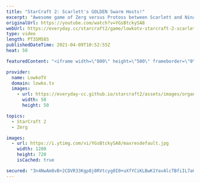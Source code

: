 ```yaml
---
title: "StarCraft 2: Scarlett's GOLDEN Swarm Hosts!"
excerpt: "Awesome game of Zerg versus Protoss between Scarlett and Nina in StarCraft 2. This particular game is far different from what we normally see at the pro level in this matchup. A wide variety of units is used, with only a minor focus on the Stargate units and Corruptors.  Support my work on Patreon: http://www.patreon.com/lowkotv"
originalUrl: https://youtube.com/watch?v=YGsBtckySA8
webUrl: https://everyday.cc/starcraft2/game/lowkotv-starcraft-2-scarletts-golden-swarm-hosts/
type: video
length: PT35M58S
publishedDateTime: 2021-04-09T10:52:55Z
heat: 50

featuredContent: "<iframe width=\"800\" height=\"500\" frameborder=\"0\" src=\"https://www.youtube.com/embed/YGsBtckySA8\" allow=\"accelerometer; autoplay; encrypted-media; gyroscope; picture-in-picture\" allowfullscreen></iframe>"

provider:
  name: LowkoTV
  domain: lowko.tv
  images:
    - url: https://everyday-cc.github.io/starcraft2/assets/images/organizations/lowko.tv-50x50.jpg
      width: 50
      height: 50

topics:
  - StarCraft 2
  - Zerg

images:
  - url: https://i.ytimg.com/vi/YGsBtckySA8/maxresdefault.jpg
    width: 1280
    height: 720
    isCached: true

secured: "3n4NwAm8vB+2CDVR33Kgp8j0RVtcyg0I0+uXfYCiKLBwK1YavAlcTBfiIL7aGP1mjOJeJdjdB0aIsIPMxAfWIU+mkZKm3+CEIt39UmXkJm0uMK/OKERpvM7bGPLqxgWtgelc/NmME/V+ZoUG2SP5kHZ9K0/SY5SdJg2jdAJcuD9fjxznxsrUqVfvXwGbASUEvlfXYEGaWuzW0Oq8WGhqlrOdLKk/awtQuwnlyXEjMfkP40QFujJH1zUeC2WEgmE5RgKk95MbVmpFsEAy2oEy3qxx54ewztIbBaNFNnnuj638VrtfN0m1UO0nwiQ7wBh52+P9RlxtAv/EOUeNe+Kpd6wIAQl3Hgi/aDJn2xtIqImsJ2H/JZ5Cqsa28vlPaNEDQuMPZPBYQ2QrvvTsK47YLArzOejrDdaZYNqjyMUHVnjzwvcuFFGJC9GXsviB2UPG;RoFxFgxgj/hkMrxcwo3xwA=="
---
```


